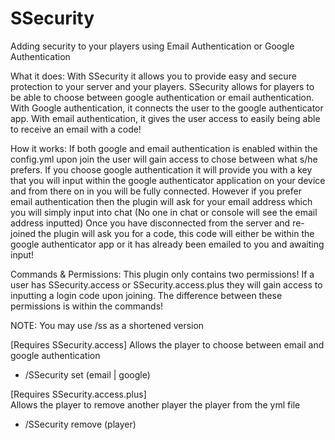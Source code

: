 # SSecurity
Adding security to your players using Email Authentication or Google Authentication

What it does:
With SSecurity it allows you to provide easy and secure protection to your server and your players. 
SSecurity allows for players to be able to choose between google authentication or email authentication. 
With Google authentication, it connects the user to the google authenticator app. With email authentication, it
gives the user access to easily being able to receive an email with a code!

How it works:
If both google and email authentication is enabled within the config.yml upon join the user will gain access
to chose between what s/he prefers. If you choose google authentication it will provide you with a key that 
you will input within the google authenticator application on your device and from there on in you will be fully connected. 
However if you prefer email authentication then the plugin will ask for your email address which you will simply input 
into chat (No one in chat or console will see the email address inputted) Once you have disconnected from the 
server and re-joined the plugin will ask you for a code, this code will either be within the google authenticator app 
or it has already been emailed to you and awaiting input!

Commands & Permissions:
This plugin only contains two permissions! 
If a user has SSecurity.access or SSecurity.access.plus they will gain access to inputting a login code upon joining. 
The difference between these permissions is within the commands!

NOTE: You may use /ss as a shortened version

[Requires SSecurity.access]
Allows the player to choose between email and google authentication
- /SSecurity set (email | google) 

[Requires SSecurity.access.plus]                             
Allows the player to remove another player the player from the yml file
- /SSecurity remove (player) 
